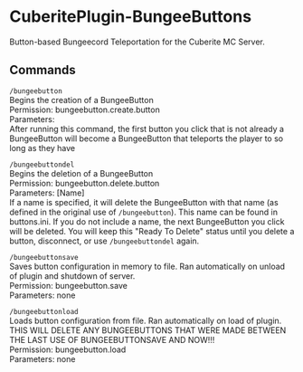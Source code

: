 # CuberitePlugin-BungeeButtons
Button-based Bungeecord Teleportation for the Cuberite MC Server.

## Commands

`/bungeebutton`    
Begins the creation of a BungeeButton    
Permission: bungeebutton.create.button    
Parameters: <Name> <Server> <Permission>    
After running this command, the first button you click that is not already a BungeeButton will become a BungeeButton that teleports the player to <Server> so long as they have <Permission>

`/bungeebuttondel`    
Begins the deletion of a BungeeButton    
Permission: bungeebutton.delete.button    
Parameters: [Name]    
If a name is specified, it will delete the BungeeButton with that name (as defined in the original use of `/bungeebutton`). This name can be found in buttons.ini. If you do not include a name, the next BungeeButton you click will be deleted. You will keep this "Ready To Delete" status until you delete a button, disconnect, or use `/bungeebuttondel` again.

`/bungeebuttonsave`    
Saves button configuration in memory to file. Ran automatically on unload of plugin and shutdown of server.    
Permission: bungeebutton.save    
Parameters: none

`/bungeebuttonload`    
Loads button configuration from file. Ran automatically on load of plugin. THIS WILL DELETE ANY BUNGEEBUTTONS THAT WERE MADE BETWEEN THE LAST USE OF BUNGEEBUTTONSAVE AND NOW!!!    
Permission: bungeebutton.load    
Parameters: none
